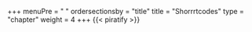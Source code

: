 +++
menuPre = "<i class='fa-fw fas fa-shapes'></i> "
ordersectionsby = "title"
title = "Shorrrtcodes"
type = "chapter"
weight = 4
+++
{{< piratify >}}